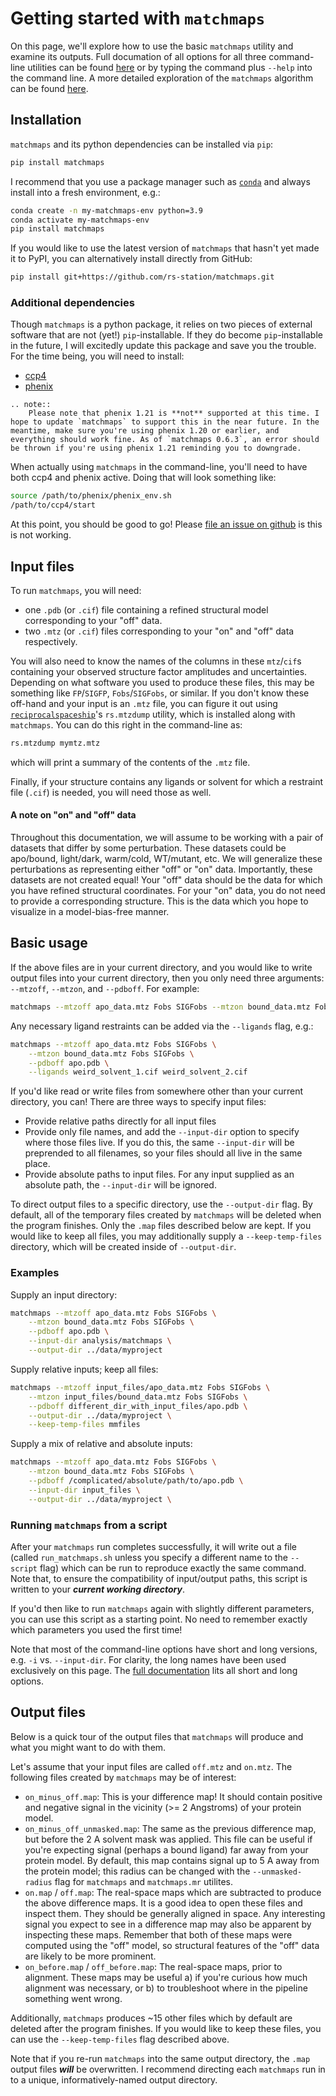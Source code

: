# Getting started with `matchmaps`

On this page, we'll explore how to use the basic `matchmaps` utility and examine its outputs.  Full documation of all options for all three command-line utilities can be found [here](cli.md) or by typing the command plus `--help` into the command line. A more detailed exploration of the `matchmaps` algorithm can be found [here](about.md).

## Installation

`matchmaps` and its python dependencies can be installed via `pip`:
```bash
pip install matchmaps
```
I recommend that you use a package manager such as [`conda`](https://docs.conda.io/en/latest/) and always install into a fresh environment, e.g.:

```bash
conda create -n my-matchmaps-env python=3.9
conda activate my-matchmaps-env
pip install matchmaps
```

If you would like to use the latest version of `matchmaps` that hasn't yet made it to PyPI, you can alternatively install directly from GitHub:
```bash
pip install git+https://github.com/rs-station/matchmaps.git
```

### Additional dependencies

Though `matchmaps` is a python package, it relies on two pieces of external software that are not (yet!) `pip`-installable. If they do become `pip`-installable in the future, I will excitedly update this package and save you the trouble. For the time being, you will need to install:

 - [ccp4](https://www.ccp4.ac.uk/download/#os=mac)
 - [phenix](https://phenix-online.org/documentation/install-setup-run.html)

```{eval-rst}
.. note::
    Please note that phenix 1.21 is **not** supported at this time. I hope to update `matchmaps` to support this in the near future. In the meantime, make sure you're using phenix 1.20 or earlier, and everything should work fine. As of `matchmaps 0.6.3`, an error should be thrown if you're using phenix 1.21 reminding you to downgrade.
```
When actually using `matchmaps` in the command-line, you'll need to have both ccp4 and phenix active. Doing that will look something like:
```bash
source /path/to/phenix/phenix_env.sh
/path/to/ccp4/start
```

At this point, you should be good to go! Please [file an issue on github](https://github.com/rs-station/matchmaps/issues) is this is not working.

## Input files

To run `matchmaps`, you will need:
 - one `.pdb` (or `.cif`) file containing a refined structural model corresponding to your "off" data.
 - two `.mtz` (or `.cif`) files corresponding to your "on" and "off" data respectively.

You will also need to know the names of the columns in these `mtz`/`cif`s containing your observed structure factor amplitudes and uncertainties. Depending on what software you used to produce these files, this may be something like `FP`/`SIGFP`, `Fobs`/`SIGFobs`, or similar. If you don't know these off-hand and your input is an `.mtz` file, you can figure it out using [`reciprocalspaceship`](https://rs-station.github.io/reciprocalspaceship/)'s `rs.mtzdump` utility, which is installed along with `matchmaps`. You can do this right in the command-line as:
```bash
rs.mtzdump mymtz.mtz
```
which will print a summary of the contents of the `.mtz` file.

Finally, if your structure contains any ligands or solvent for which a restraint file (`.cif`) is needed, you will need those as well.

#### A note on "on" and "off" data

Throughout this documentation, we will assume to be working with a pair of datasets that differ by some perturbation. These datasets could be apo/bound, light/dark, warm/cold, WT/mutant, etc. We will generalize these perturbations as representing either "off" or "on" data. Importantly, these datasets are not created equal! Your "off" data should be the data for which you have refined structural coordinates. For your "on" data, you do not need to provide a corresponding structure. This is the data which you hope to visualize in a model-bias-free manner.

## Basic usage

If the above files are in your current directory, and you would like to write output files into your current directory, then you only need three arguments: `--mtzoff`, `--mtzon`, and `--pdboff`. For example:

```bash
matchmaps --mtzoff apo_data.mtz Fobs SIGFobs --mtzon bound_data.mtz Fobs SIGFobs --pdboff apo.pdb
```

Any necessary ligand restraints can be added via the `--ligands` flag, e.g.:

```bash
matchmaps --mtzoff apo_data.mtz Fobs SIGFobs \
    --mtzon bound_data.mtz Fobs SIGFobs \
    --pdboff apo.pdb \
    --ligands weird_solvent_1.cif weird_solvent_2.cif
```

If you'd like read or write files from somewhere other than your current directory, you can! There are three ways to specify input files:
 - Provide relative paths directly for all input files
 - Provide only file names, and add the `--input-dir` option to specify where those files live. If you do this, the same `--input-dir` will be preprended to all filenames, so your files should all live in the same place.
 - Provide absolute paths to input files. For any input supplied as an absolute path, the `--input-dir` will be ignored.

To direct output files to a specific directory, use the `--output-dir` flag. By default, all of the temporary files created by `matchmaps` will be deleted when the program finishes. Only the `.map` files described below are kept. If you would like to keep all files, you may additionally supply a `--keep-temp-files` directory, which will be created inside of `--output-dir`.

### Examples 

Supply an input directory:
```bash
matchmaps --mtzoff apo_data.mtz Fobs SIGFobs \
    --mtzon bound_data.mtz Fobs SIGFobs \
    --pdboff apo.pdb \
    --input-dir analysis/matchmaps \
    --output-dir ../data/myproject
```

Supply relative inputs; keep all files:
```bash
matchmaps --mtzoff input_files/apo_data.mtz Fobs SIGFobs \
    --mtzon input_files/bound_data.mtz Fobs SIGFobs \
    --pdboff different_dir_with_input_files/apo.pdb \
    --output-dir ../data/myproject \
    --keep-temp-files mmfiles
```

Supply a mix of relative and absolute inputs:
```bash
matchmaps --mtzoff apo_data.mtz Fobs SIGFobs \
    --mtzon bound_data.mtz Fobs SIGFobs \
    --pdboff /complicated/absolute/path/to/apo.pdb \
    --input-dir input_files \
    --output-dir ../data/myproject \
```

### Running `matchmaps` from a script
After your `matchmaps` run completes successfully, it will write out a file (called `run_matchmaps.sh` unless you specify a different name to the `--script` flag) which can be run to reproduce exactly the same command. Note that, to ensure the compatibility of input/output paths, this script is written to your ***current working directory***.

If you'd then like to run `matchmaps` again with slightly different parameters, you can use this script as a starting point. No need to remember exactly which parameters you used the first time!

Note that most of the command-line options have short and long versions, e.g. `-i` vs. `--input-dir`. For clarity, the long names have been used exclusively on this page. The [full documentation](cli.md) lits all short and long options.

## Output files

Below is a quick tour of the output files that `matchmaps` will produce and what you might want to do with them.

Let's assume that your input files are called `off.mtz` and `on.mtz`. The following files created by `matchmaps` may be of interest:

 - `on_minus_off.map`: This is your difference map! It should contain positive and negative signal in the vicinity (>= 2 Angstroms) of your protein model.
 - `on_minus_off_unmasked.map`: The same as the previous difference map, but before the 2 A solvent mask was applied. This file can be useful if you're expecting signal (perhaps a bound ligand) far away from your protein model. By default, this map contains signal up to 5 A away from the protein model; this radius can be changed with the `--unmasked-radius` flag for `matchmaps` and `matchmaps.mr` utilites. 
 - `on.map` / `off.map`: The real-space maps which are subtracted to produce the above difference maps. It is a good idea to open these files and inspect them. They should be generally aligned in space. Any interesting signal you expect to see in a difference map may also be apparent by inspecting these maps. Remember that both of these maps were computed using the "off" model, so structural features of the "off" data are likely to be more prominent.
 - `on_before.map` / `off_before.map`: The real-space maps, prior to alignment. These maps may be useful a) if you're curious how much alignment was necessary, or b) to troubleshoot where in the pipeline something went wrong.

Additionally, `matchmaps` produces ~15 other files which by default are deleted after the program finishes. If you would like to keep these files, you can use the `--keep-temp-files` flag described above.

Note that if you re-run `matchmaps` into the same output directory, the `.map` output files ***will*** be overwritten. I recommend directing each `matchmaps` run in to a unique, informatively-named output directory.